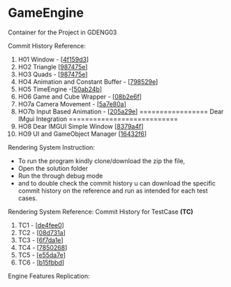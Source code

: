 # GameEngine
Container for the Project in GDENG03

Commit History Reference:
1) H01 Window - [[4f159d3](https://github.com/KCapss/GameEngine/tree/4f159d3e2301ef4e9999a53e3b4759dbcfe329c0)]
2) HO2 Triangle [[987475e](https://github.com/KCapss/GameEngine/commit/987475ef468b11af6c1c09514d238bb833e76a17)]
3) HO3 Quads -  [[987475e](https://github.com/KCapss/GameEngine/tree/987475ef468b11af6c1c09514d238bb833e76a17)]
4) HO4 Animation and Constant Buffer - [[798529e](https://github.com/KCapss/GameEngine/tree/798529e728e732a87037d332436bbb3503c9a4ee)]
5) HO5 TimeEngine -[[50ab24b](https://github.com/KCapss/GameEngine/commit/50ab24bbce337e500c9a681f989e600979f1adf9)]
6) HO6 Game and Cube Wrapper - [[08b2e6f](https://github.com/KCapss/GameEngine/tree/08b2e6fd3fc15edcdf7ea2e6fc12dbaa54de9cb4)]
7) HO7a Camera Movement -  [[5a7e80a](https://github.com/KCapss/GameEngine/commit/5a7e80a151ec5c889995bfce08a370b6032b4dc3)]
8) HO7b Input Based Animation -  [[205a29e](https://github.com/KCapss/GameEngine/commit/205a29e4ea40cee0a466ab514555faacbaa701ce)]
================= Dear IMgui Integration ===========================
9) HO8 Dear IMGUI Simple Window  [[8379a4f](https://github.com/KCapss/GameEngine/commit/8379a4faa573595d96876c6ea9f76b8667956fc2)]
10) HO9 UI and GameObject Manager [[16432f6](https://github.com/KCapss/GameEngine/commit/16432f606033ba86063d0df31e869d61063cfa60)]


Rendering System Instruction:
- To run the program kindly clone/download the zip the file,
- Open the solution folder
- Run the through debug mode
- and to double check the commit history u can download the specific commit history on the reference and run as intended for each test cases.
  

Rendering System Reference: Commit History for TestCase **(TC)**
1) TC1 -  [[de4fee0](https://github.com/KCapss/GameEngine/commit/de4fee049c222cddc8d94d78a7553b1644b33472)]
2) TC2 -  [[08d731a](https://github.com/KCapss/GameEngine/commit/08d731a6787e7916f594b4c15eb2b8cc20cc1192)]
3) TC3 -  [[6f7da1e](https://github.com/KCapss/GameEngine/commit/6f7da1e2f59f2ac98823f2082ba3f05105db9fa8)]
4) TC4 -  [[7850268](https://github.com/KCapss/GameEngine/commit/7850268721c32450be2138252784f9946caf7b6b)]
5) TC5 -  [[e55da7e](https://github.com/KCapss/GameEngine/commit/e55da7e2b870330f4e8b344ae2c6dfbf9edb718c)]
6) TC6 -  [[b15fbbd](https://github.com/KCapss/GameEngine/commit/b15fbbd73b533be607e05b927b476b6612ce31f8)]

Engine Features Replication:

